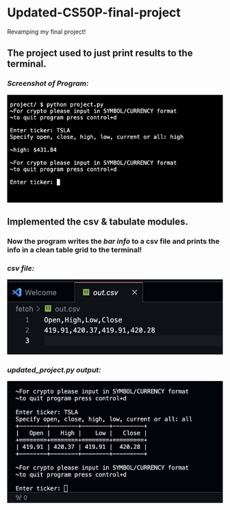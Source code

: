 # Updated-CS50P-final-project
Revamping my final project!

## The project used to just print results to the terminal.

### _Screenshot of Program:_
<p>
    <img src="3E31CF7F-D8F5-4708-88A6-680987CC6D54_1_201_a.jpeg" alt="Image">
</p>

## Implemented the csv & tabulate modules.
### Now the program writes the _bar info_ to a csv file and prints the info in a clean table grid to the terminal!

### _csv file:_
<p>
  <img src="B63B46DE-AFC5-428A-86BB-B87E816C0D84_4_5005_c.jpeg" alt="csv_image">
</p>

### _updated_project.py output:_
<p>
  <img src="710C8C29-C43A-4FC6-87D2-33FC38213BDC_1_201_a.jpeg" alt="tabulate">
</p>
